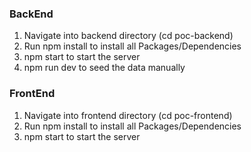 ### BackEnd

1. Navigate into backend directory (cd poc-backend)
2. Run npm install to install all Packages/Dependencies
3. npm start to start the server
4. npm run dev to seed the data manually

### FrontEnd

1. Navigate into frontend directory (cd poc-frontend)
2. Run npm install to install all Packages/Dependencies
3. npm start to start the server
